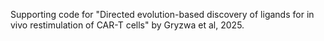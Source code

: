 Supporting code for "Directed evolution-based discovery of ligands for in vivo restimulation of CAR-T cells" by Gryzwa et al, 2025.
